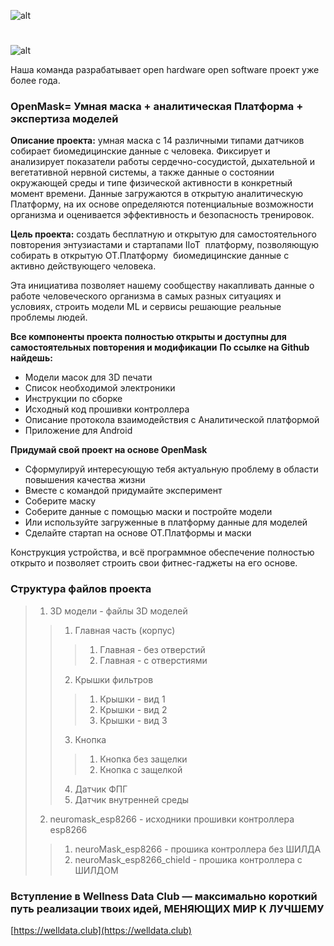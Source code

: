![alt](https://welldata.club/img/23794339.png)
#
![alt](https://welldata.club/img/23835017.gif)

Наша команда разрабатывает open hardware open software проект уже более года.

### OpenMask= Умная маска + аналитическая Платформа + экспертиза моделей

**Описание проекта:** умная маска с 14 различными типами датчиков собирает биомедицинские данные с человека. Фиксирует и анализирует показатели работы сердечно-сосудистой, дыхательной и вегетативной нервной системы, а также данные о состоянии окружающей среды и типе физической активности в конкретный момент времени. Данные загружаются в открытую аналитическую Платформу, на их основе определяются потенциальные возможности организма и оценивается эффективность и безопасность тренировок.

**Цель проекта:**  создать бесплатную и открытую для самостоятельного повторения энтузиастами и стартапами IIoT  платформу, позволяющую собирать в открытую ОТ.Платформу  биомедицинские данные с активно действующего человека.

Эта инициатива позволяет нашему сообществу накапливать данные о работе человеческого организма в самых разных ситуациях и условиях, строить модели ML и сервисы решающие реальные проблемы людей.

**Все компоненты проекта полностью открыты и доступны для самостоятельных повторения и модификации**
**По ссылке на Github найдешь:**
+ Модели масок для 3D печати
+ Список необходимой электроники 
+ Инструкции по сборке 
+ Исходный код прошивки контроллера
+ Описание протокола взаимодействия с Аналитической платформой
+ Приложение для Android

**Придумай свой проект на основе OpenMask**
+ Сформулируй интересующую тебя актуальную проблему в области повышения качества жизни
+ Вместе с командой придумайте эксперимент
+ Соберите маску
+ Соберите данные с помощью маски и постройте модели
+ Или используйте загруженные в платформу данные для моделей
+ Сделайте стартап на основе ОТ.Платформы и маски

Конструкция устройства, и всё программное обеспечение полностью открыто и позволяет строить свои фитнес-гаджеты на его основе.

### Структура файлов проекта
> 1. 3D модели - файлы 3D моделей
> > 1. Главная часть (корпус) 
> > > 1. Главная - без отверстий
> > > 2. Главная - с отверстиями
> > 2. Крышки фильтров
> > > 1. Крышки - вид 1
> > > 2. Крышки - вид 2
> > > 3. Крышки - вид 3
> > 3. Кнопка
> > > 1. Кнопка без защелки
> > > 2. Кнопка с защелкой
> > 4. Датчик ФПГ
> > 6. Датчик внутренней среды
> 2. neuromask_esp8266 - исходники прошивки контроллера esp8266
> > 1. neuroMask_esp8266 - прошика контроллера без ШИЛДА
> > 2. neuroMask_esp8266_chield - прошика контроллера с ШИЛДОМ

### Вступление в Wellness Data Club — максимально короткий путь реализации твоих идей, МЕНЯЮЩИХ МИР К ЛУЧШЕМУ
[https://welldata.club](https://welldata.club)
